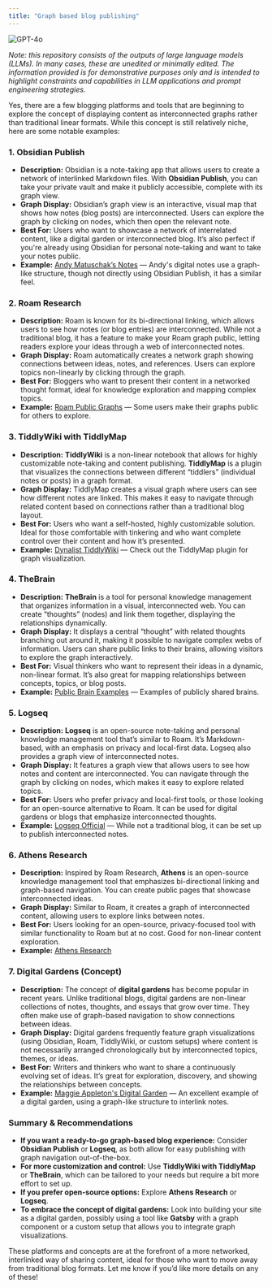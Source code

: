 ```yaml
---
title: "Graph based blog publishing"
---
```

![GPT-4o](https://img.shields.io/badge/GPT--4o-3333FF?style=for-the-badge&logo=openai&logoColor=white)



*Note: this repository consists of the outputs of large language models (LLMs). In many cases, these are unedited or minimally edited. The information provided is for demonstrative purposes only and is intended to highlight constraints and capabilities in LLM applications and prompt engineering strategies.*


Yes, there are a few blogging platforms and tools that are beginning to explore the concept of displaying content as interconnected graphs rather than traditional linear formats. While this concept is still relatively niche, here are some notable examples:

### **1. Obsidian Publish**
   - **Description:** Obsidian is a note-taking app that allows users to create a network of interlinked Markdown files. With **Obsidian Publish**, you can take your private vault and make it publicly accessible, complete with its graph view.
   - **Graph Display:** Obsidian’s graph view is an interactive, visual map that shows how notes (blog posts) are interconnected. Users can explore the graph by clicking on nodes, which then open the relevant note.
   - **Best For:** Users who want to showcase a network of interrelated content, like a digital garden or interconnected blog. It’s also perfect if you're already using Obsidian for personal note-taking and want to take your notes public.
   - **Example:** [Andy Matuschak’s Notes](https://notes.andymatuschak.org/) — Andy's digital notes use a graph-like structure, though not directly using Obsidian Publish, it has a similar feel.

### **2. Roam Research**
   - **Description:** Roam is known for its bi-directional linking, which allows users to see how notes (or blog entries) are interconnected. While not a traditional blog, it has a feature to make your Roam graph public, letting readers explore your ideas through a web of interconnected notes.
   - **Graph Display:** Roam automatically creates a network graph showing connections between ideas, notes, and references. Users can explore topics non-linearly by clicking through the graph.
   - **Best For:** Bloggers who want to present their content in a networked thought format, ideal for knowledge exploration and mapping complex topics.
   - **Example:** [Roam Public Graphs](https://roamresearch.com/#/public) — Some users make their graphs public for others to explore.

### **3. TiddlyWiki with TiddlyMap**
   - **Description:** **TiddlyWiki** is a non-linear notebook that allows for highly customizable note-taking and content publishing. **TiddlyMap** is a plugin that visualizes the connections between different “tiddlers” (individual notes or posts) in a graph format.
   - **Graph Display:** TiddlyMap creates a visual graph where users can see how different notes are linked. This makes it easy to navigate through related content based on connections rather than a traditional blog layout.
   - **Best For:** Users who want a self-hosted, highly customizable solution. Ideal for those comfortable with tinkering and who want complete control over their content and how it’s presented.
   - **Example:** [Dynalist TiddlyWiki](https://tiddlywiki.com/) — Check out the TiddlyMap plugin for graph visualization.

### **4. TheBrain**
   - **Description:** **TheBrain** is a tool for personal knowledge management that organizes information in a visual, interconnected web. You can create “thoughts” (nodes) and link them together, displaying the relationships dynamically.
   - **Graph Display:** It displays a central “thought” with related thoughts branching out around it, making it possible to navigate complex webs of information. Users can share public links to their brains, allowing visitors to explore the graph interactively.
   - **Best For:** Visual thinkers who want to represent their ideas in a dynamic, non-linear format. It’s also great for mapping relationships between concepts, topics, or blog posts.
   - **Example:** [Public Brain Examples](https://www.thebrain.com/solutions/public) — Examples of publicly shared brains.

### **5. Logseq**
   - **Description:** **Logseq** is an open-source note-taking and personal knowledge management tool that’s similar to Roam. It’s Markdown-based, with an emphasis on privacy and local-first data. Logseq also provides a graph view of interconnected notes.
   - **Graph Display:** It features a graph view that allows users to see how notes and content are interconnected. You can navigate through the graph by clicking on nodes, which makes it easy to explore related topics.
   - **Best For:** Users who prefer privacy and local-first tools, or those looking for an open-source alternative to Roam. It can be used for digital gardens or blogs that emphasize interconnected thoughts.
   - **Example:** [Logseq Official](https://logseq.com/) — While not a traditional blog, it can be set up to publish interconnected notes.

### **6. Athens Research**
   - **Description:** Inspired by Roam Research, **Athens** is an open-source knowledge management tool that emphasizes bi-directional linking and graph-based navigation. You can create public pages that showcase interconnected ideas.
   - **Graph Display:** Similar to Roam, it creates a graph of interconnected content, allowing users to explore links between notes.
   - **Best For:** Users looking for an open-source, privacy-focused tool with similar functionality to Roam but at no cost. Good for non-linear content exploration.
   - **Example:** [Athens Research](https://athensresearch.org/)

### **7. Digital Gardens (Concept)**
   - **Description:** The concept of **digital gardens** has become popular in recent years. Unlike traditional blogs, digital gardens are non-linear collections of notes, thoughts, and essays that grow over time. They often make use of graph-based navigation to show connections between ideas.
   - **Graph Display:** Digital gardens frequently feature graph visualizations (using Obsidian, Roam, TiddlyWiki, or custom setups) where content is not necessarily arranged chronologically but by interconnected topics, themes, or ideas.
   - **Best For:** Writers and thinkers who want to share a continuously evolving set of ideas. It’s great for exploration, discovery, and showing the relationships between concepts.
   - **Example:** [Maggie Appleton's Digital Garden](https://maggieappleton.com/garden) — An excellent example of a digital garden, using a graph-like structure to interlink notes.

### **Summary & Recommendations**
- **If you want a ready-to-go graph-based blog experience:** Consider **Obsidian Publish** or **Logseq**, as both allow for easy publishing with graph navigation out-of-the-box.
- **For more customization and control:** Use **TiddlyWiki with TiddlyMap** or **TheBrain**, which can be tailored to your needs but require a bit more effort to set up.
- **If you prefer open-source options:** Explore **Athens Research** or **Logseq**.
- **To embrace the concept of digital gardens:** Look into building your site as a digital garden, possibly using a tool like **Gatsby** with a graph component or a custom setup that allows you to integrate graph visualizations.

These platforms and concepts are at the forefront of a more networked, interlinked way of sharing content, ideal for those who want to move away from traditional blog formats. Let me know if you’d like more details on any of these!